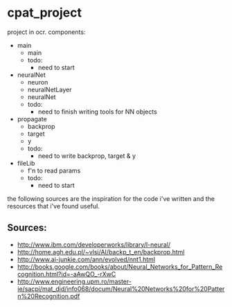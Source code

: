 cpat_project
============

project in ocr. components:
* main
  * main
  * todo:
     * need to start
* neuralNet
  * neuron
  * neuralNetLayer
  * neuralNet
  * todo:
     * need to finish writing tools for NN objects
* propagate
  * backprop
  * target
  * y
  * todo:
     * need to write backprop, target & y
* fileLib
  * f'n to read params
  * todo:
     * need to start

the following sources are the inspiration for the code
i've written and the resources that i've found useful.

Sources:
--------
   - http://www.ibm.com/developerworks/library/l-neural/
   - http://home.agh.edu.pl/~vlsi/AI/backp_t_en/backprop.html
   - http://www.ai-junkie.com/ann/evolved/nnt1.html
   - http://books.google.com/books/about/Neural_Networks_for_Pattern_Recognition.html?id=-aAwQO_-rXwC
   - http://www.engineering.upm.ro/master-ie/sacpi/mat_did/info068/docum/Neural%20Networks%20for%20Pattern%20Recognition.pdf
